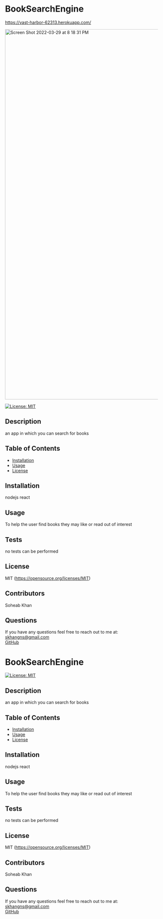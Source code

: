 
  # BookSearchEngine
  
  https://vast-harbor-62313.herokuapp.com/
 
 <img width="1221" alt="Screen Shot 2022-03-29 at 8 18 31 PM" src="https://user-images.githubusercontent.com/80996160/160726656-a6e6b5b0-c98a-416b-b777-d33cc034aff7.png">

  [![License: MIT](https://img.shields.io/badge/License-MIT-yellow.svg)](https://opensource.org/licenses/MIT)

  ## Description
  an app in which you can search for books
  
  
  ## Table of Contents 
  - [Installation](#installation)
  - [Usage](#usage)
  - [License](#license)
 
  ## Installation
  
  nodejs react 
  
  ## Usage
 
  To help the user find books they may like or read out of interest
 
 
   ## Tests
  no tests can be performed
  
  ## License 
  MIT
  (https://opensource.org/licenses/MIT)

  ## Contributors
  Soheab Khan
  
  ## Questions
  If you have any questions feel free to reach out to me at:
  <br>
  [skhangns@gmail.com](mailto:skhangns@gmail.com)
  <br>
  [GitHub](https://github.com/skhangns)




  # BookSearchEngine
  
  [![License: MIT](https://img.shields.io/badge/License-MIT-yellow.svg)](https://opensource.org/licenses/MIT)

  ## Description
  an app in which you can search for books
  
  
  ## Table of Contents 
  - [Installation](#installation)
  - [Usage](#usage)
  - [License](#license)
 
  ## Installation
  
  nodejs react 
  
  ## Usage
 
  To help the user find books they may like or read out of interest
 
 
   ## Tests
  no tests can be performed
  
  ## License 
  MIT
  (https://opensource.org/licenses/MIT)

  ## Contributors
  Soheab Khan
  
  ## Questions
  If you have any questions feel free to reach out to me at:
  <br>
  [skhangns@gmail.com](mailto:skhangns@gmail.com)
  <br>
  [GitHub](https://github.com/skhangns)


